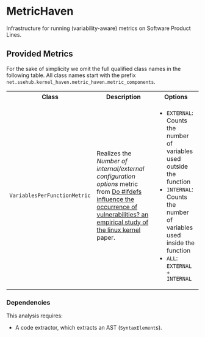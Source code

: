 # MetricHaven
Infrastructure for running (variability-aware) metrics on Software Product Lines.

## Provided Metrics
For the sake of simplicity we omit the full qualified class names in the following table. All class names start with the
prefix `net.ssehub.kernel_haven.metric_haven.metric_components`.

<table style="width:100%">
  <tr>
    <th>Class</th>
    <th>Description</th>
    <th>Options</th>
  </tr>
  <!-- VariablesPerFunctionMetric -->
  <tr>
    <td><code>VariablesPerFunctionMetric</code></td>
    <td>Realizes the <i>Number of internal/external configuration options</i> metric from
        <a href="https://doi.org/10.1145/2934466.2934467"> Do #ifdefs influence the occurrence of vulnerabilities? an
        empirical study of the linux kernel</a> paper.
    </td>
    <td><ul>
        <li><code>EXTERNAL</code>: Counts the number of variables used outside the function</li>
        <li><code>INTERNAL</code>: Counts the number of variables used inside the function</li>
        <li><code>ALL</code>: <code>EXTERNAL + INTERNAL</code></li>
    </ul></td>
  </tr>
</table>

### Dependencies

This analysis requires:
* A code extractor, which extracts an AST (`SyntaxElement`s).
